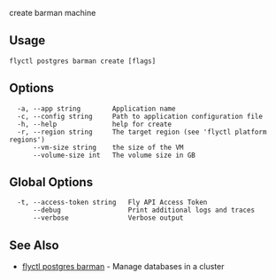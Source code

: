 create barman machine


## Usage
~~~
flyctl postgres barman create [flags]
~~~

## Options

~~~
  -a, --app string        Application name
  -c, --config string     Path to application configuration file
  -h, --help              help for create
  -r, --region string     The target region (see 'flyctl platform regions')
      --vm-size string    the size of the VM
      --volume-size int   The volume size in GB
~~~

## Global Options

~~~
  -t, --access-token string   Fly API Access Token
      --debug                 Print additional logs and traces
      --verbose               Verbose output
~~~

## See Also

* [flyctl postgres barman](/docs/flyctl/postgres-barman/)	 - Manage databases in a cluster

